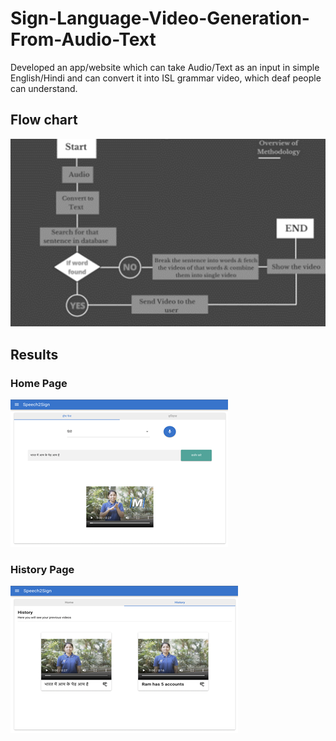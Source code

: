 # Sign-Language-Video-Generation-From-Audio-Text
Developed an app/website which can take Audio/Text as an input in simple English/Hindi and can convert it into ISL grammar video, which deaf people can understand.
## Flow chart
![alt text](https://github.com/arpitkhare144/Sign-Language-Video-Generation-From-Audio-Text/blob/main/flowchart.png?raw=true)
## Results
### Home Page
![alt text](https://github.com/arpitkhare144/Sign-Language-Video-Generation-From-Audio-Text/blob/main/result1.png)
### History Page
![alt text](https://github.com/arpitkhare144/Sign-Language-Video-Generation-From-Audio-Text/blob/main/reslut2.png)
